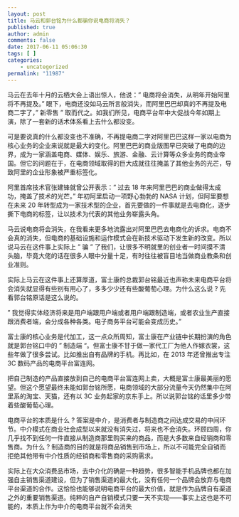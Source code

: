 ```yaml
---
layout: post
title: 马云和郭台铭为什么都骗你说电商将消失？
published: true
author: admin
comments: false
date: 2017-06-11 05:06:30
tags: [ ]
categories:
    - uncategorized
permalink: "11987"
---
```

马云在去年十月的云栖大会上语出惊人，他说：&#8221; 电商将会消失，从明年开始阿里将不再提及。&#8221; 眼下，电商还没如马云所言般消失，而阿里巴巴却真的不再提及电商二字了，&#8221; 新零售 &#8221; 取而代之。如我们所见，电商平台年中大促战今年如期上演，除了一套新的话术体系看上去什么都没变。

可是要说真的什么都没变也不准确，不再提电商二字对阿里巴巴这样一家以电商为核心业务的企业来说就是最大的变化。阿里巴巴的商业版图早已突破了电商的边界，成为一家涵盖电商、媒体、娱乐、旅游、金融、云计算等众多业务的商业帝国。但它的问题在于，在电商领域取得的巨大成就往往掩盖了其他业务的光芒，导致阿里的企业形象被严重标签化。

阿里首席技术官张建锋就曾公开表示：&#8221; 过去 18 年来阿里巴巴的商业做得太成功，掩盖了技术的光芒。&#8221; 年初阿里启动一项野心勃勃的 NASA 计划，但阿里要想在未来 20 年转型成为一家技术型的企业，首先要做的一件事就是去电商化，逐步撕下电商的标签，让以技术为代表的其他业务崭露头角。

马云说电商将会消失，在我看来更多地流露出对阿里巴巴去电商化的诉求。电商不会真的消失，但电商的基础设施和运作模式会在新技术驱动下发生新的改变。所以说马云在这件事上实际上 &#8221; 骗 &#8221; 了我们，让很多不明就里的创业者一时间摸不清头脑，毕竟大佬的话在很多人眼中分量十足，有时往往被盲目地当做商业教条和创业准则。

实际上马云在这件事上还算厚道，富士康的总裁郭台铭最近也声称未来电商平台将会消失就显得有些别有用心了，多多少少还有些酸葡萄心理。为什么这么说 ? 先看郭台铭原话是这么说的。

&#8221; 我觉得实体经济将来是用户端跟用户端或者用户端跟制造端，或者农业生产直接跟消费者端，会分成各种各类。电子商务平台可能会变成历史。&#8221;

富士康的核心业务是代加工，这一点众所周知，富士康在产业链中长期扮演的角色就是郭台铭口中的 &#8221; 制造端 &#8220;。但富士康不甘于做一家代工厂为他人作嫁衣裳，这些年做了很多尝试。比如推出自有品牌的手机。再比如，在 2013 年还曾推出专注 3C 数码产品的电商平台富连网。

把自己制造的产品直接放到自己的电商平台富连网上卖，大概是富士康最美丽的愿望。但这个愿望最终未能如郭台铭所愿，电商领域的大部分流量今天仍然集中在阿里系的淘宝、天猫，还有以 3C 业务起家的京东手上。所以说郭台铭的话里多少带着些酸葡萄心理。

电商平台的本质是什么 ? 答案是中介，是消费者与制造商之间达成交易的中间环节。中介模式在商业社会成型以来就没有消失过，将来也不会消失。环顾四周，你几乎找不到任何一件直接从制造商那里购买来的商品，而是大多数来自经销商和零售商。为什么 ? 制造商的目的就是将商品销售到市场上，所以不可能完全自销而拒绝其他带有中介性质的经销商和零售商的采购需求。

实际上在大众消费品市场，去中介化的确是一种趋势，很多智能手机品牌也都在加强自主销售渠道建设，但为了销售渠道的最大化，没有任何一个品牌会放弃与电商平台渠道的合作。这恰恰也能够说明电商平台的最大价值，就是作为品牌自有渠道之外的重要销售渠道。纯粹的自产自销模式只要一天不实现——事实上这也是不可能的，本质上作为中介的电商平台就不会消失